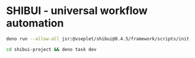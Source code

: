 # SHIBUI - universal workflow automation

```sh
deno run --allow-all jsr:@vseplet/shibui@0.4.5/framework/scripts/init
```

```sh
cd shibui-project && deno task dev
```
